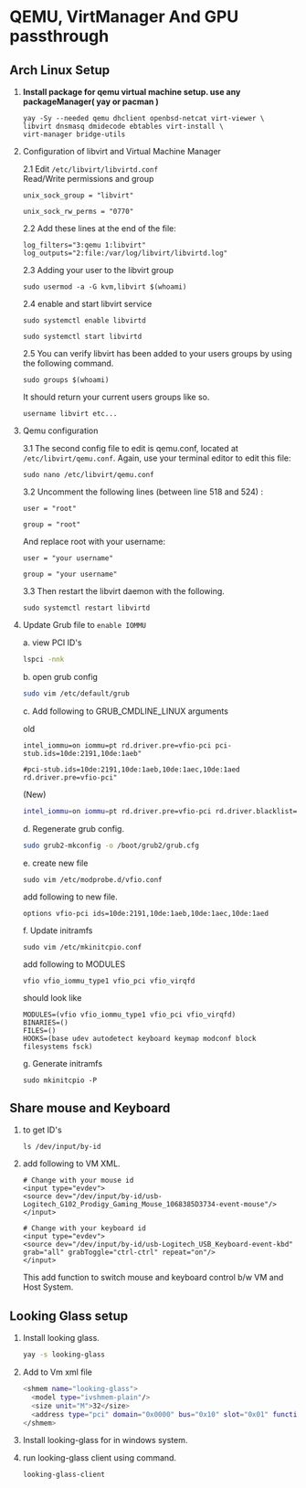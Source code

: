 # QEMU, VirtManager And GPU passthrough

## Arch Linux Setup

1. <b>Install package for qemu virtual machine setup.
    use any packageManager( yay or pacman )</b>
    ```
    yay -Sy --needed qemu dhclient openbsd-netcat virt-viewer \
    libvirt dnsmasq dmidecode ebtables virt-install \
    virt-manager bridge-utils
    ```

2. Configuration of libvirt and Virtual Machine Manager 

    2.1 Edit <code>/etc/libvirt/libvirtd.conf</code></br>
    Read/Write permissions and group
    ```
    unix_sock_group = "libvirt"
    ```
    ```
    unix_sock_rw_perms = "0770"
    ```
    2.2 Add these lines at the end of the file:
    ```
    log_filters="3:qemu 1:libvirt"
    log_outputs="2:file:/var/log/libvirt/libvirtd.log"
    ```
    2.3 Adding your user to the libvirt group
    ```
    sudo usermod -a -G kvm,libvirt $(whoami)
    ```
     2.4 enable and start libvirt service
    ```
    sudo systemctl enable libvirtd
    ```
    ```
    sudo systemctl start libvirtd
    ```
    2.5 You can verify libvirt has been added to your users groups by using the following command.
    ```
    sudo groups $(whoami)
    ```
    It should return your current users groups like so.</br>
    <code>
    username libvirt etc...
    </code>
    </br>
    
3. Qemu configuration

    3.1 The second config file to edit is qemu.conf, located at <code>/etc/libvirt/qemu.conf</code>. Again, use your terminal editor to edit this file:
    ```
    sudo nano /etc/libvirt/qemu.conf
    ```

    3.2 Uncomment the following lines (between line 518 and 524) :
    ```
    user = "root"

    group = "root"
    ```
    And replace root with your username:
    ```
    user = "your username"

    group = "your username"
    ```
    
    3.3 Then restart the libvirt daemon with the following.
    ```
    sudo systemctl restart libvirtd
    ```


4. Update Grub file to <code>enable IOMMU</code>

    a. view PCI ID's
    ```sh
    lspci -nnk
    ```
    b. open grub config
    ```sh
    sudo vim /etc/default/grub
    ```
    c. Add following to GRUB_CMDLINE_LINUX arguments

    old
    ```
    intel_iommu=on iommu=pt rd.driver.pre=vfio-pci pci-stub.ids=10de:2191,10de:1aeb"

    #pci-stub.ids=10de:2191,10de:1aeb,10de:1aec,10de:1aed rd.driver.pre=vfio-pci"

    ```
    (New)
    ```sh
    intel_iommu=on iommu=pt rd.driver.pre=vfio-pci rd.driver.blacklist=nouveau modprobe.blacklist=nouveau nvidia-drm.modeset=1 vfio-pci.ids=10de:2191,10de:1aeb module_blacklist=nouveau
    ```
    d. Regenerate grub config.
    ```sh
    sudo grub2-mkconfig -o /boot/grub2/grub.cfg
    ```

    e. create new file
    ```
    sudo vim /etc/modprobe.d/vfio.conf
    ```
    add following to new file.
    ```
    options vfio-pci ids=10de:2191,10de:1aeb,10de:1aec,10de:1aed
    ```
    f. Update initramfs
    ```
    sudo vim /etc/mkinitcpio.conf
    ```
    add following to MODULES
    ```
    vfio vfio_iommu_type1 vfio_pci vfio_virqfd
    ```
    should look like
    ```
    MODULES=(vfio vfio_iommu_type1 vfio_pci vfio_virqfd)
    BINARIES=()
    FILES=()
    HOOKS=(base udev autodetect keyboard keymap modconf block filesystems fsck)
    ```
    g. Generate initramfs
    ```
    sudo mkinitcpio -P
    ```

## Share mouse and Keyboard
1. to get ID's
    ```
    ls /dev/input/by-id
    ```
2. add following to VM XML.
    ```
    # Change with your mouse id
    <input type="evdev">
    <source dev="/dev/input/by-id/usb-Logitech_G102_Prodigy_Gaming_Mouse_1068385D3734-event-mouse"/>
    </input>

    # Change with your keyboard id
    <input type="evdev">
    <source dev="/dev/input/by-id/usb-Logitech_USB_Keyboard-event-kbd" grab="all" grabToggle="ctrl-ctrl" repeat="on"/>
    </input>

    ```
    This add function to switch mouse and keyboard control b/w VM and Host System.


<!-- ############################################################# -->

## Looking Glass setup

1. Install looking glass.
    ```sh
    yay -s looking-glass
    ```
2. Add to Vm xml file 
    ```sh
    <shmem name="looking-glass">
      <model type="ivshmem-plain"/>
      <size unit="M">32</size>
      <address type="pci" domain="0x0000" bus="0x10" slot="0x01" function="0x0"/>
    </shmem>
    ```
    
3. Install looking-glass for in windows system.

4. run looking-glass client using command.
    ```
    looking-glass-client
    ```